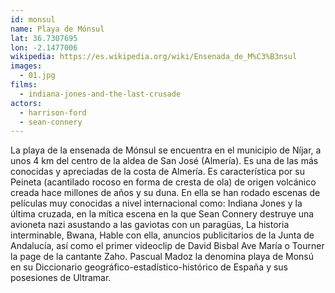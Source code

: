 ```yaml
---
id: monsul
name: Playa de Mónsul
lat: 36.7307695
lon: -2.1477006
wikipedia: https://es.wikipedia.org/wiki/Ensenada_de_M%C3%B3nsul
images:
  - 01.jpg
films:
  - indiana-jones-and-the-last-crusade
actors:
  - harrison-ford
  - sean-connery
---
```


La playa de la ensenada de Mónsul se encuentra en el municipio de Níjar, a unos
4 km del centro de la aldea de San José (Almería). Es una de las más conocidas
y apreciadas de la costa de Almería. Es característica por su Peineta
(acantilado rocoso en forma de cresta de ola) de origen volcánico creada hace
millones de años y su duna. En ella se han rodado escenas de películas muy
conocidas a nivel internacional como: Indiana Jones y la última cruzada, en la
mítica escena en la que Sean Connery destruye una avioneta nazi asustando a las
gaviotas con un paragüas, La historia interminable, Bwana, Hable con ella,
anuncios publicitarios de la Junta de Andalucía, así como el primer videoclip
de David Bisbal Ave María o Tourner la page de la cantante Zaho. Pascual Madoz
la denomina playa de Monsú en su Diccionario geográfico-estadístico-histórico
de España y sus posesiones de Ultramar.
